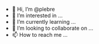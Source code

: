 - 👋 Hi, I’m @plebre
- 👀 I’m interested in ...
- 🌱 I’m currently learning ...
- 💞️ I’m looking to collaborate on ...
- 📫 How to reach me ...

<!---
plebre/plebre is a ✨ special ✨ repository because its `README.md` (this file) appears on your GitHub profile.
You can click the Preview link to take a look at your changes.
--->
